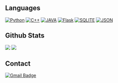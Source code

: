 ## Languages
[![Python](https://img.shields.io/badge/Python-306998?style=for-the-badge&logo=Python&logoColor=white)](https://www.python.org)
[![C++](https://img.shields.io/badge/C++-1F2F57.svg?style=for-the-badge&logo=c%2B%2B)]()
[![JAVA](https://img.shields.io/badge/JAVA-F89820.svg?style=for-the-badge&logo=java&logoColor=white)](https://www.java.com)
[![Flask](https://img.shields.io/badge/FLASK-black.svg?style=for-the-badge&logo=flask&logoColor=white)](https://flask.palletsprojects.com/)
[![SQLITE](https://img.shields.io/badge/SQLITE-07405E.svg?style=for-the-badge&logo=sqlite&logoColor=white)](https://www.sqlite.org/index.html)
[![JSON](https://img.shields.io/badge/JSON-BCBFD6.svg?style=for-the-badge&logo=json&logoColor=black)](https://www.json.org/)

## Github Stats
![](https://github-readme-stats.vercel.app/api?username=qwertyuiop0011&show_icons=true&bg_color=30,1fffe5,fffb1f&title_color=000&text_color=000&include_all_commits=true)
![](https://github-readme-stats.vercel.app/api/top-langs/?username=qwertyuiop0011&langs_count=10&layout=compact&bg_color=30,1fffe5,fffb1f&title_color=000&text_color=000)

## Contact
[![Gmail Badge](https://img.shields.io/badge/Gmail-d14836?style=for-the-badge&logo=Gmail&logoColor=white&link=mailto:diazxc1010@gmail.com)](mailto:diazxc1010@gmail.com)
